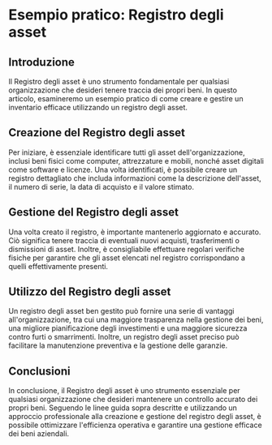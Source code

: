 # Esempio pratico: Registro degli asset

## Introduzione
Il Registro degli asset è uno strumento fondamentale per qualsiasi organizzazione che desideri tenere traccia dei propri beni. In questo articolo, esamineremo un esempio pratico di come creare e gestire un inventario efficace utilizzando un registro degli asset.

## Creazione del Registro degli asset
Per iniziare, è essenziale identificare tutti gli asset dell'organizzazione, inclusi beni fisici come computer, attrezzature e mobili, nonché asset digitali come software e licenze. Una volta identificati, è possibile creare un registro dettagliato che includa informazioni come la descrizione dell'asset, il numero di serie, la data di acquisto e il valore stimato.

## Gestione del Registro degli asset
Una volta creato il registro, è importante mantenerlo aggiornato e accurato. Ciò significa tenere traccia di eventuali nuovi acquisti, trasferimenti o dismissioni di asset. Inoltre, è consigliabile effettuare regolari verifiche fisiche per garantire che gli asset elencati nel registro corrispondano a quelli effettivamente presenti.

## Utilizzo del Registro degli asset
Un registro degli asset ben gestito può fornire una serie di vantaggi all'organizzazione, tra cui una maggiore trasparenza nella gestione dei beni, una migliore pianificazione degli investimenti e una maggiore sicurezza contro furti o smarrimenti. Inoltre, un registro degli asset preciso può facilitare la manutenzione preventiva e la gestione delle garanzie.

## Conclusioni
In conclusione, il Registro degli asset è uno strumento essenziale per qualsiasi organizzazione che desideri mantenere un controllo accurato dei propri beni. Seguendo le linee guida sopra descritte e utilizzando un approccio professionale alla creazione e gestione del registro degli asset, è possibile ottimizzare l'efficienza operativa e garantire una gestione efficace dei beni aziendali.